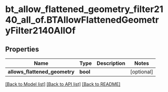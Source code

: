 # bt_allow_flattened_geometry_filter2140_all_of.BTAllowFlattenedGeometryFilter2140AllOf

## Properties
Name | Type | Description | Notes
------------ | ------------- | ------------- | -------------
**allows_flattened_geometry** | **bool** |  | [optional] 

[[Back to Model list]](../README.md#documentation-for-models) [[Back to API list]](../README.md#documentation-for-api-endpoints) [[Back to README]](../README.md)


